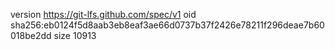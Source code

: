 version https://git-lfs.github.com/spec/v1
oid sha256:eb0124f5d8aab3eb8eaf3ae66d0737b37f2426e78211f296deae7b60018be2dd
size 10913
